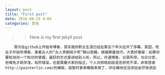 ```yaml
---  
layout: post  
title: "First post"  
date: 2016-08-25 9:04 
categories: 其他  
---  
```


>> Here is my first jekyll post  

        首次在github上开始写博客，其实我的职业生涯已经在第五个年头拉开了序幕，真囧，现在才开始写博客，拿着古人的“古人贵朝闻夕死”聊以慰藉，根据费曼技巧，大意好像是：如果你要检测对一个知识的掌握，最好的方式是讲给别人听。所以，开通博客，记录所得，与众分享，但难免才疏学浅，有所错误，也是需要大家的指正，个人对网络前段语言研究不深，非常感谢http://painterlin.com/的模板，就暂时拿来模板来用了，评论模块还没添加会尽快添加
